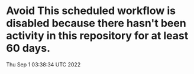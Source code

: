 # Avoid This scheduled workflow is disabled because there hasn't been activity in this repository for at least 60 days.
Thu Sep  1 03:38:34 UTC 2022
